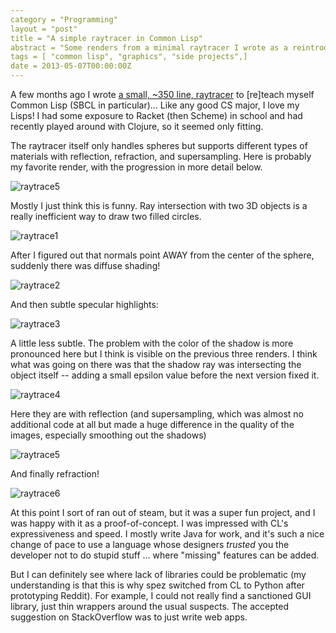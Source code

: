 ```yaml
---
category = "Programming"
layout = "post"
title = "A simple raytracer in Common Lisp"
abstract = "Some renders from a minimal raytracer I wrote as a reintroduction to Common Lisp"
tags = [ "common lisp", "graphics", "side projects",]
date = 2013-05-07T00:00:00Z
---
```


A few months ago I wrote [a small, ~350 line, raytracer][github] to [re]teach
myself Common Lisp (SBCL in particular)... Like any good CS major, I
love my Lisps! I had some exposure to Racket (then Scheme) in school and
had recently played around with Clojure, so it seemed only fitting.

The raytracer itself only handles spheres but supports different types
of materials with reflection, refraction, and supersampling. Here is
probably my favorite render, with the progression in more detail below.

![raytrace5](raytrace5.png)

<!--more-->

Mostly I just think this is funny. Ray intersection with two 3D objects
is a really inefficient way to draw two filled circles.

![raytrace1](raytrace1.png)

After I figured out that normals point AWAY from the center of the
sphere, suddenly there was diffuse shading!

![raytrace2](raytrace2.png)

And then subtle specular highlights:

![raytrace3](raytrace3.png)

A little less subtle. The problem with the color of the shadow is more
pronounced here but I think is visible on the previous three renders. I
think what was going on there was that the shadow ray was intersecting
the object itself -- adding a small epsilon value before the next
version fixed it.

![raytrace4](raytrace4.png)

Here they are with reflection (and supersampling, which was almost no
additional code at all but made a huge difference in the quality of the
images, especially smoothing out the shadows)

![raytrace5](raytrace5.png)

And finally refraction!

![raytrace6](raytrace6.png)

At this point I sort of ran out of steam, but it was a super fun
project, and I was happy with it as a proof-of-concept. I was impressed
with CL's expressiveness and speed. I mostly write Java for work, and
it's such a nice change of pace to use a language whose designers
*trusted* you the developer not to do stupid stuff ... where "missing"
features can be added.

But I can definitely see where lack of libraries could be problematic
(my understanding is that this is why spez switched from CL to Python
after prototyping Reddit). For example, I could not really find a
sanctioned GUI library, just thin wrappers around the usual suspects.
The accepted suggestion on StackOverflow was to just write web apps.

  [github]: https://github.com/kylewm/cl-raytrace

